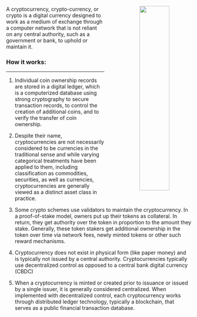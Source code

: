 

<p align="center">
<img src="https://upload.wikimedia.org/wikipedia/commons/thumb/9/9a/BTC_Logo.svg/900px-BTC_Logo.svg.png" style="float: right; margin-left: 35px;" width="40%" height="500">
</p>

A cryptocurrency, crypto-currency, or crypto is a digital currency designed to work as a medium of exchange through a computer network that is not reliant on any central authority, such as a government or bank, to uphold or maintain it.

### How it works:

-----

1. Individual coin ownership records are stored in a digital ledger, which is a computerized database using strong cryptography to secure transaction records, to control the creation of additional coins, and to verify the transfer of coin ownership.

2. Despite their name, cryptocurrencies are not necessarily considered to be currencies in the traditional sense and while varying categorical treatments have been applied to them, including classification as commodities, securities, as well as currencies, cryptocurrencies are generally viewed as a distinct asset class in practice.

3. Some crypto schemes use validators to maintain the cryptocurrency. In a proof-of-stake model, owners put up their tokens as collateral. In return, they get authority over the token in proportion to the amount they stake. Generally, these token stakers get additional ownership in the token over time via network fees, newly minted tokens or other such reward mechanisms.

4. Cryptocurrency does not exist in physical form (like paper money) and is typically not issued by a central authority. Cryptocurrencies typically use decentralized control as opposed to a central bank digital currency (CBDC)

5.  When a cryptocurrency is minted or created prior to issuance or issued by a single issuer, it is generally considered centralized. When implemented with decentralized control, each cryptocurrency works through distributed ledger technology, typically a blockchain, that serves as a public financial transaction database.
